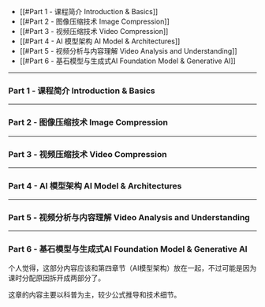 
+ [[#Part 1 - 课程简介 Introduction & Basics]]
+ [[#Part 2 - 图像压缩技术 Image Compression]]
+ [[#Part 3 - 视频压缩技术 Video Compression]]
+ [[#Part 4 - AI 模型架构 AI Model & Architectures]]
+ [[#Part 5 - 视频分析与内容理解 Video Analysis and Understanding]]
+ [[#Part 6 - 基石模型与生成式AI Foundation Model & Generative AI]]


---
### Part 1 - 课程简介 Introduction & Basics


---
### Part 2 - 图像压缩技术 Image Compression


---
### Part 3 - 视频压缩技术 Video Compression




---
### Part 4 - AI 模型架构 AI Model & Architectures



---
### Part 5 - 视频分析与内容理解 Video Analysis and Understanding



---
### Part 6 - 基石模型与生成式AI Foundation Model & Generative AI

个人觉得，这部分内容应该和第四章节（AI模型架构）放在一起，不过可能是因为课时分配原因拆开成两部分了。

这章的内容主要以科普为主，较少公式推导和技术细节。



